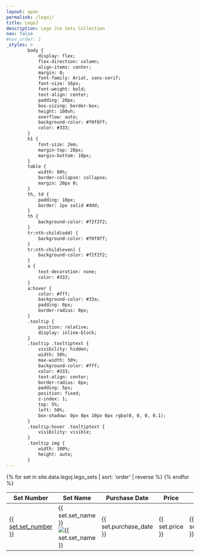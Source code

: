 ```yaml
---
layout: apan
permalink: /legoj/
title: LegoJ
description: Lego Jie Sets Collection
nav: false
#nav_order: 1
_styles: >
        body {
            display: flex;
            flex-direction: column;
            align-items: center;
            margin: 0;
            font-family: Arial, sans-serif;
            font-size: 16px;
            font-weight: bold;
            text-align: center;
            padding: 20px;
            box-sizing: border-box;
            height: 100vh;
            overflow: auto;
            background-color: #f0f8ff;
            color: #333;
        }
        h1 {
            font-size: 2em;
            margin-top: 20px;
            margin-bottom: 10px;
        }
        table {
            width: 80%;
            border-collapse: collapse;
            margin: 20px 0;
        }
        th, td {
            padding: 10px;
            border: 1px solid #ddd;
        }
        th {
            background-color: #f2f2f2;
        }
        tr:nth-child(odd) {
            background-color: #f0f8ff;
        }
        tr:nth-child(even) {
            background-color: #f2f2f2;
        }
        a {
            text-decoration: none;
            color: #333;
        }
        a:hover {
            color: #fff;
            background-color: #33a;
            padding: 0px;
            border-radius: 0px;
        }
        .tooltip {
            position: relative;
            display: inline-block;
        }
        .tooltip .tooltiptext {
            visibility: hidden;
            width: 50%;
            max-width: 50%;
            background-color: #fff;
            color: #333;
            text-align: center;
            border-radius: 6px;
            padding: 5px;
            position: fixed;
            z-index: 1;
            top: 5%;
            left: 50%;
            box-shadow: 0px 0px 10px 0px rgba(0, 0, 0, 0.1);
        }
        .tooltip:hover .tooltiptext {
            visibility: visible;
        }
        .tooltip img {
            width: 100%;
            height: auto;
        }
---
```

<table>
  <thead>
    <tr>
      <th>Set Number</th>
      <th>Set Name</th>
      <th>Purchase Date</th>
      <th>Price</th>
      <th>Order</th>
    </tr>
  </thead>
  <tbody>
    {% for set in site.data.legoj.lego_sets | sort: 'order' | reverse %}
    <tr>
      <td><a href="{{ set.url }}">{{ set.set_number }}</a></td>
      <td>
          <div class="tooltip">
              {{ set.set_name }}
              <div class="tooltiptext">
                 <img src="{{ set.image }}" alt="{{ set.set_name }}">
              </div>
          </div>
      </td>
      <td>{{ set.purchase_date }}</td>
      <td>{{ set.price }}</td>
      <td>{{ set.order }}</td>
    </tr>
    {% endfor %}
  </tbody>
</table>
